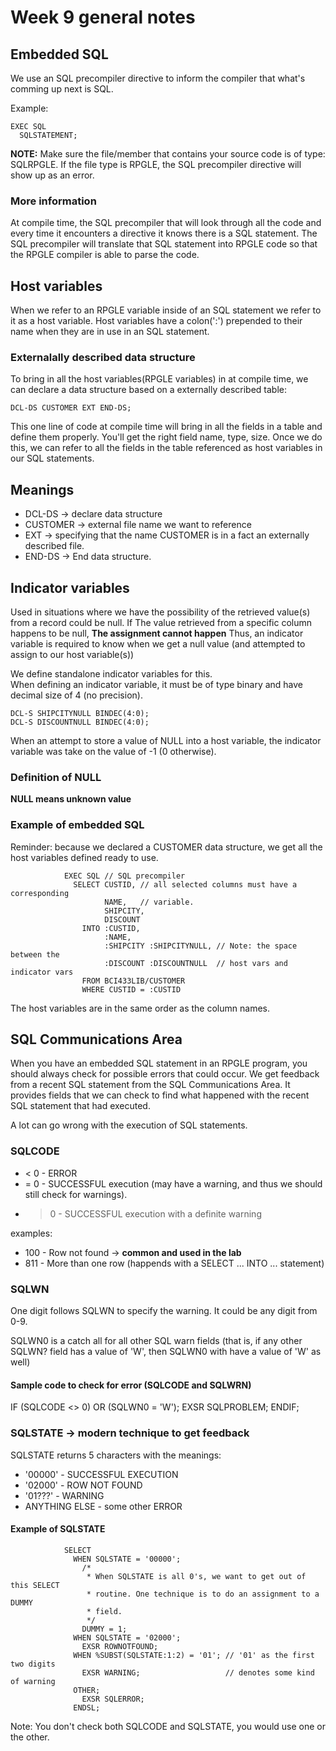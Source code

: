 # Week 9 general notes

## Embedded SQL

We use an SQL precompiler directive to inform the compiler that what's comming
up next is SQL.

Example:

```RPGLE
EXEC SQL
  SQLSTATEMENT;
```

**NOTE:** Make sure the file/member that contains your source code is of type:
SQLRPGLE. If the file type is RPGLE, the SQL precompiler directive will show up
as an error.

### More information

At compile time, the SQL precompiler that will look through all the code
and every time it encounters a directive it knows there is a SQL statement.
The SQL precompiler will translate that SQL statement into
RPGLE code so that the RPGLE compiler is able to parse the code.

## Host variables

When we refer to an RPGLE variable inside of an SQL statement we refer to it as
a host variable. Host variables have a colon(':') prepended to their name when
they are in use in an SQL statement.

### Externalally described data structure

To bring in all the host variables(RPGLE variables) in at compile
time, we can declare a data structure based on a externally described table:

```RPGLE
DCL-DS CUSTOMER EXT END-DS;
```

This one line of code at compile time will bring in all the fields in a table
and define them properly. You'll get the right field name, type, size.
Once we do this, we can refer to all the fields in the table referenced as host
variables in our SQL statements.

## Meanings

* DCL-DS -> declare data structure
* CUSTOMER -> external file name we want to reference
* EXT -> specifying that the name CUSTOMER is in a fact an externally described
  file.
* END-DS -> End data structure.

## Indicator variables

Used in situations where we have the possibility of the retrieved value(s) from
a record could be null. If The value retrieved from a specific column happens
to be null, **The assignment cannot happen** Thus, an indicator variable is
required to know when we get a null value (and attempted to assign to
our host variable(s))

We define standalone indicator variables for this.  
When defining an indicator variable, it must be of type binary and have decimal
size of 4 (no precision).

```RPGLE
DCL-S SHIPCITYNULL BINDEC(4:0);
DCL-S DISCOUNTNULL BINDEC(4:0);
```

When an attempt to store a value of NULL into a host variable, the
indicator variable was take on the value of -1 (0 otherwise).

### Definition of NULL

**NULL means unknown value**

### Example of embedded SQL

Reminder: because we declared a CUSTOMER data structure, we get all the host
variables defined ready to use.

```RPGLE
            EXEC SQL // SQL precompiler
              SELECT CUSTID, // all selected columns must have a corresponding
                     NAME,   // variable.
                     SHIPCITY,
                     DISCOUNT
                INTO :CUSTID,
                     :NAME,
                     :SHIPCITY :SHIPCITYNULL, // Note: the space between the
                     :DISCOUNT :DISCOUNTNULL  // host vars and indicator vars
                FROM BCI433LIB/CUSTOMER
                WHERE CUSTID = :CUSTID
```

The host variables are in the same order as the column names.

## SQL Communications Area

When you have an embedded SQL statement in an RPGLE program, you should always
check for possible errors that could occur. We get feedback from a recent
SQL statement from the SQL Communications Area. It provides fields
that we can check to find what happened with the recent SQL
statement that had executed.

A lot can go wrong with the execution of SQL statements.

### SQLCODE

* < 0 - ERROR
* = 0 - SUCCESSFUL execution (may have a warning, and thus we should still
  check for warnings).
* > 0 - SUCCESSFUL execution with a definite warning

examples:

* 100 - Row not found -> **common and used in the lab**
* 811 - More than one row (happends with a SELECT ... INTO ... statement)

### SQLWN

One digit follows SQLWN to specify the warning. It could be any digit from 0-9.

SQLWN0 is a catch all for all other SQL warn fields (that is, if any other
SQLWN? field has a value of 'W', then SQLWN0 with have a value of 'W' as well)

#### Sample code to check for error (SQLCODE and SQLWRN)

IF (SQLCODE <> 0) OR (SQLWN0 = 'W');
  EXSR SQLPROBLEM;
ENDIF;

### SQLSTATE -> modern technique to get feedback

SQLSTATE returns 5 characters with the meanings:

* '00000' - SUCCESSFUL EXECUTION
* '02000' - ROW NOT FOUND
* '01???' - WARNING
* ANYTHING ELSE - some other ERROR

#### Example of SQLSTATE

```RPGLE
            SELECT
              WHEN SQLSTATE = '00000';
                /*
                 * When SQLSTATE is all 0's, we want to get out of this SELECT
                 * routine. One technique is to do an assignment to a DUMMY
                 * field.
                 */
                DUMMY = 1;
              WHEN SQLSTATE = '02000';
                EXSR ROWNOTFOUND;
              WHEN %SUBST(SQLSTATE:1:2) = '01'; // '01' as the first two digits
                EXSR WARNING;                   // denotes some kind of warning
              OTHER;
                EXSR SQLERROR;
              ENDSL;
```

Note: You don't check both SQLCODE and SQLSTATE, you would use one or the
other.
